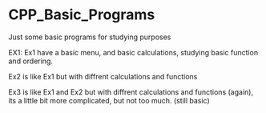 # CPP_Basic_Programs
Just some basic programs for studying purposes

EX1:
Ex1 have a basic menu, and basic calculations, studying basic function and ordering.

Ex2 is like Ex1 but with diffrent calculations and functions

Ex3 is like Ex1 and Ex2 but with diffrent calculations and functions (again), its a little bit more complicated, but not too much. (still basic)

